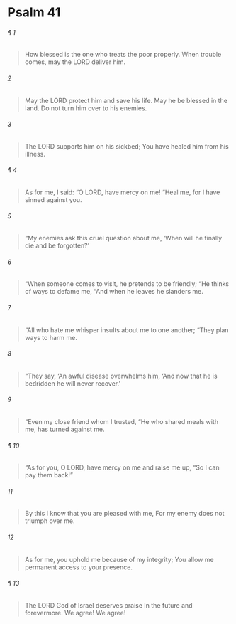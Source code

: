 # Psalm 41
###### ¶ 1
> How blessed is the one who treats the poor properly.
> When trouble comes, may the LORD deliver him.
###### 2
> May the LORD protect him and save his life.
> May he be blessed in the land.
> Do not turn him over to his enemies.
###### 3
> The LORD supports him on his sickbed;
> You have healed him from his illness.
###### ¶ 4
> As for me, I said:
> “O LORD, have mercy on me!
> “Heal me, for I have sinned against you.
###### 5
> “My enemies ask this cruel question about me,
> ‘When will he finally die and be forgotten?’
###### 6
> “When someone comes to visit, he pretends to be friendly;
> “He thinks of ways to defame me,
> “And when he leaves he slanders me.
###### 7
> “All who hate me whisper insults about me to one another;
> “They plan ways to harm me.
###### 8
> “They say,
> ‘An awful disease overwhelms him,
> ‘And now that he is bedridden he will never recover.’
###### 9
> “Even my close friend whom I trusted,
> “He who shared meals with me, has turned against me.
###### ¶ 10
> “As for you, O LORD, have mercy on me and raise me up,
> “So I can pay them back!”
###### 11
> By this I know that you are pleased with me,
> For my enemy does not triumph over me.
###### 12
> As for me, you uphold me because of my integrity;
> You allow me permanent access to your presence.
###### ¶ 13
> The LORD God of Israel deserves praise
> In the future and forevermore.
> We agree! We agree!
